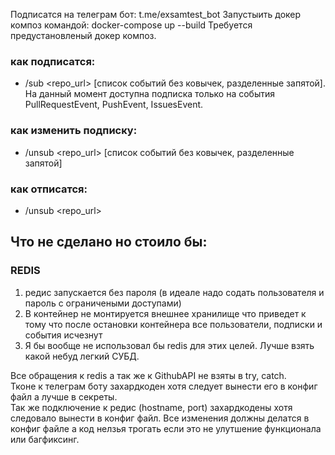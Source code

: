 Подписатся на телеграм бот: t.me/exsamtest_bot
Запустыить докер композ командой: docker-compose up --build
Требуется предустановленый докер композ.

### как подписатся:  
 - /sub <repo_url> [список событий без ковычек, разделенные запятой]. На данный момент доступна подписка только на события PullRequestEvent, PushEvent, IssuesEvent.
### как изменить подписку:  
 - /unsub <repo_url> [список событий без ковычек, разделенные запятой]
### как отписатся:  
 - /unsub <repo_url>  
  
  

## Что не сделано но стоило бы:  
### REDIS
  1. редис запускается без пароля (в идеале надо содать пользователя и пароль с ограничеными доступами)
  2. В контейнер не монтируется внешнее хранилище что приведет к тому что после остановки контейнера все пользователи, подписки и события исчезнут
  3. Я бы вообще не использовал бы redis для этих целей. Лучше взять какой небуд легкий СУБД.  

Все обращения к redis а так же к GithubAPI не взяты в try, catch.  
Тконе к телеграм боту захардкоден хотя следует вынести его в конфиг файл а лучше в секреты.  
Так же подключение к редис (hostname, port) захардкодены хотя следовало вынести в конфиг файл. Все изменения должны делатся в конфиг файле а код нелзья трогать если это не улутшение функционала или багфиксинг.  


